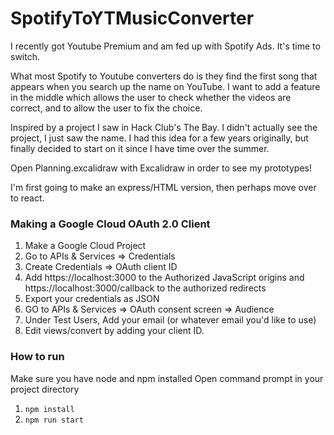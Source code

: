 # SpotifyToYTMusicConverter

I recently got Youtube Premium and am fed up with Spotify Ads. It's time to switch.

What most Spotify to Youtube converters do is they find the first song that appears when you search up the name on YouTube. I want to add a feature in the middle which allows the user to check whether the videos are correct, and to allow the user to fix the choice.

Inspired by a project I saw in Hack Club's The Bay. I didn't actually see the project, I just saw the name. I had this idea for a few years originally, but finally decided to start on it since I have time over the summer.

Open Planning.excalidraw with Excalidraw in order to see my prototypes!

I'm first going to make an express/HTML version, then perhaps move over to react.

### Making a Google Cloud OAuth 2.0 Client

1. Make a Google Cloud Project
2. Go to APIs & Services => Credentials
3. Create Credentials => OAuth client ID
4. Add https://localhost:3000 to the Authorized JavaScript origins and https://localhost:3000/callback to the authorized redirects
5. Export your credentials as JSON
6. GO to APIs & Services => OAuth consent screen => Audience
7. Under Test Users, Add your email (or whatever email you'd like to use)
8. Edit views/convert by adding your client ID.

### How to run
Make sure you have node and npm installed
Open command prompt in your project directory

1. ``npm install``
2. ``npm run start``